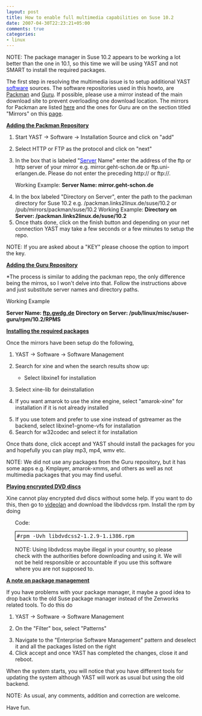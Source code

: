 ```yaml
---
layout: post
title: How to enable full multimedia capabilities on Suse 10.2
date: 2007-04-30T22:23:21+05:00
comments: true
categories:
- linux
---
```


NOTE: The package manager in Suse 10.2 appears to be working a lot better than the one in 10.1, so this time we will be using YAST and not SMART to install the required packages.

The first step in resolving the multimedia issue is to setup additional YAST <a href="http://www.linuxquestions.org/questions/showthread.php?t=509097#" target="_top"><u><font size="2"></font><font face="Verdana, Arial, Helvetica, sans-serif"></font><font color="#0000ff">software</font></u></a> sources. The software repositories used in this howto, are <a href="http://packman.links2linux.org/" target="_blank">Packman</a> and <a href="http://linux01.gwdg.de/%7Epbleser/" target="_blank">Guru</a>. If possible, please use a mirror instead of the main download site to prevent overloading one download location. The mirrors for Packman are listed <a href="ftp://packman.links2linux.de/pub/packman/MIRRORS" target="_blank">here</a> and the ones for Guru are on the section titled "Mirrors" on this <a href="http://linux01.gwdg.de/%7Epbleser/" target="_blank">page</a>.

<strong><u>Adding the Packman Repository</u></strong>
<ol>
	<li>
<p style="margin-bottom:0;">Start YAST -&gt; Software -&gt; 	Installation Source and click on "add"</p>
</li>
	<li>
<p style="margin-bottom:0;">Select HTTP or FTP as the protocol 	and click on "next"</p>
</li>
	<li>
<p style="margin-bottom:0;"><a name="KonaLink1"></a>In the box 	that is labeled "<a href="http://www.linuxquestions.org/questions/showthread.php?t=509097#" target="_top"><u><font size="2"></font><font face="Verdana, Arial, Helvetica, sans-serif"></font><font color="#0000ff">Server</font></u></a> 	Name" enter the address of the ftp or http server of your 	mirror e.g. mirror.geht-schon.de or ftp.uni-erlangen.de. Please do 	not enter the preceding http:// or ftp://.</p>

<p style="margin-bottom:0;">Working Example:
<strong>Server Name: 	mirror.geht-schon.de</strong></p></li>
	<li>
<p style="margin-bottom:0;">In the box labeled "Directory 	on Server", enter the path to the packman directory for Suse 	10.2 e.g. /packman.links2linux.de/suse/10.2 or 	/pub/mirrors/packman/suse/10.2
Working Example:
<strong>Directory 	on Server: /packman.links2linux.de/suse/10.2</strong></p></li>
	<li>Once thats done, click on the finish button and depending on 	your net connection YAST may take a few seconds or a few minutes to 	setup the repo.</li>
</ol>
NOTE: If you are asked about a "KEY" please choose the option to import the key.

<strong><u>Adding the Guru Repository</u></strong>

*The process is similar to adding the packman repo, the only difference being the mirros, so I won't delve into that. Follow the instructions above and just substitute server names and directory paths.

Working Example

<strong>Server Name: </strong><a href="ftp://ftp.gwdg.de/"><strong>ftp.gwdg.de</strong></a>
<strong>Directory on Server: /pub/linux/misc/suser-guru/rpm/10.2/RPMS</strong>


<strong><u>Installing the required packages</u></strong>

Once the mirrors have been setup do the following,
<ol>
	<li>
<p style="margin-bottom:0;">YAST -&gt; Software -&gt; Software 	Management</p>
</li>
	<li>
<p style="margin-bottom:0;">Search for xine and when the 	search results show up:</p>

<ul>
	<li>
<p style="margin-bottom:0;">Select libxine1 for installation</p>
</li>
</ul>
</li>
	<li>
<p style="margin-bottom:0;">Select xine-lib for deinstallation</p>
</li>
	<li>
<p style="margin-bottom:0;">If you want amarok to use the xine 	engine, select "amarok-xine" for installation if it is not 	already installed</p>
</li>
	<li>
<p style="margin-bottom:0;">If you use totem and prefer to use 	xine instead of gstreamer as the backend, select libxine1-gnome-vfs 	for installation</p>
</li>
	<li>Search for w32codec and select it for installation</li>
</ol>
<p style="margin-bottom:0;">Once thats done, click accept and YAST should install the packages for you and hopefully you can play mp3, mp4, wmv etc.

NOTE: We did not use any packages from the Guru repository, but it has some apps e.g. Kmplayer, amarok-xmms, and others as well as not multimedia packages that you may find useful.

<strong><u>Playing encrypted DVD discs</u></strong>

Xine cannot play encrypted dvd discs without some help. If you want to do this, then go to <a href="http://download.videolan.org/pub/libdvdcss/1.2.9/rpm/" target="_blank">videolan</a> and download the libdvdcss rpm. Install the rpm by doing
</p><p style="margin-left:0.24in;margin-right:0.24in;margin-bottom:0.02in;"> Code:</p>

<pre style="border:1px solid #000000;margin-left:0.24in;margin-right:0.24in;text-align:left;padding:0.04in;">#rpm -Uvh libdvdcss2-1.2.9-1.i386.rpm</pre>
<p style="margin-left:0.24in;margin-right:0.24in;">
NOTE: Using libdvdcss maybe illegal in your country, so please check with the authorities before downloading and using it. We will not be held responsible or accountable if you use this software where you are not supposed to.

<strong><u>A note on package management</u></strong>

If you have problems with your package manager, it maybe a good idea to drop back to the old Suse package manager instead of the Zenworks related tools. To do this do
<ol>
	<li>
<p style="margin-bottom:0;">YAST -&gt; Software -&gt; Software 	Management</p>
</li>
	<li>
<p style="margin-bottom:0;">On the "Filter" box, 	select "Patterns"</p>
</li>
	<li>
<p style="margin-bottom:0;">Navigate to the "Enterprise 	Software Management" pattern and deselect it and all the 	packages listed on the right</p>
</li>
	<li>Click accept and once YAST has completed the changes, close 	it and reboot.</li>
</ol>
When the system starts, you will notice that you have different tools for updating the system although YAST will work as usual but using the old backend.

NOTE: As usual, any comments, addition and correction are welcome.

Have fun.  <img src="http://linuxquestions.cachefly.net/images/questions/images/smilies/wink.gif" align="bottom" height="15" width="15" /></p>
